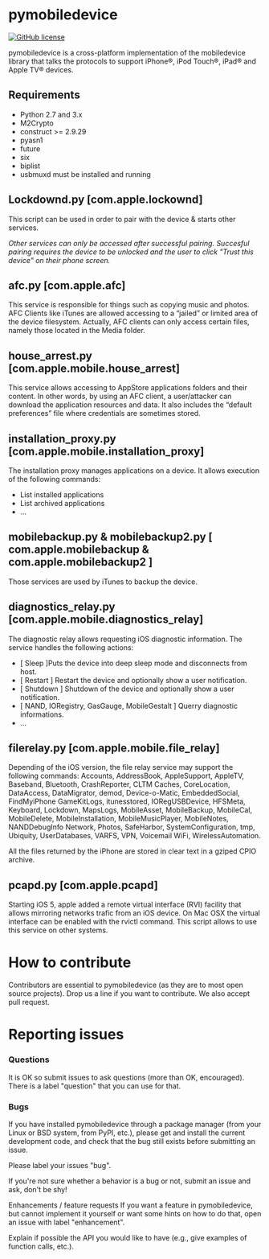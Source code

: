 # pymobiledevice

[![GitHub license](https://img.shields.io/cran/l/devtools.svg)](LICENSE)

pymobiledevice is a cross-platform implementation of the mobiledevice library that talks the protocols to support
iPhone®, iPod Touch®, iPad® and Apple TV® devices.

## Requirements

* Python 2.7 and 3.x
* M2Crypto
* construct >= 2.9.29
* pyasn1
* future
* six
* biplist
* usbmuxd must be installed and running

## Lockdownd.py [com.apple.lockownd]

This script can be used in order to pair with the device & starts other services.

*Other services can only be accessed after successful pairing. Succesful pairing requires the device to be unlocked and
the user to click
"Trust this device" on their phone screen.*

## afc.py [com.apple.afc]

This service is responsible for things such as copying music and photos. AFC Clients like iTunes are allowed accessing
to a “jailed” or limited area of the device filesystem. Actually, AFC clients can only access certain files, namely
those located in the Media folder.

## house_arrest.py [com.apple.mobile.house_arrest]

This service allows accessing to AppStore applications folders and their content. In other words, by using an AFC
client, a user/attacker can download the application resources and data. It also includes the “default preferences” file
where credentials are sometimes stored.

## installation_proxy.py [com.apple.mobile.installation_proxy]

The installation proxy manages applications on a device. It allows execution of the following commands:

- List installed applications
- List archived applications
- ...

## mobilebackup.py & mobilebackup2.py [ com.apple.mobilebackup & com.apple.mobilebackup2 ]

Those services are used by iTunes to backup the device.

## diagnostics_relay.py [com.apple.mobile.diagnostics_relay]

The diagnostic relay allows requesting iOS diagnostic information. The service handles the following actions:

- [ Sleep ]Puts the device into deep sleep mode and disconnects from host.
- [ Restart ] Restart the device and optionally show a user notification.
- [ Shutdown ] Shutdown of the device and optionally show a user notification.
- [ NAND, IORegistry, GasGauge, MobileGestalt ] Querry diagnostic informations.
- ...

## filerelay.py [com.apple.mobile.file_relay]

Depending of the iOS version, the file relay service may support the following commands:
Accounts, AddressBook, AppleSupport, AppleTV, Baseband, Bluetooth, CrashReporter, CLTM Caches, CoreLocation, DataAccess,
DataMigrator, demod, Device-o-Matic, EmbeddedSocial, FindMyiPhone GameKitLogs, itunesstored, IORegUSBDevice, HFSMeta,
Keyboard, Lockdown, MapsLogs, MobileAsset, MobileBackup, MobileCal, MobileDelete, MobileInstallation, MobileMusicPlayer,
MobileNotes, NANDDebugInfo Network, Photos, SafeHarbor, SystemConfiguration, tmp, Ubiquity, UserDatabases, VARFS, VPN,
Voicemail WiFi, WirelessAutomation.

All the files returned by the iPhone are stored in clear text in a gziped CPIO archive.

## pcapd.py [com.apple.pcapd]

Starting iOS 5, apple added a remote virtual interface (RVI) facility that allows mirroring networks trafic from an iOS
device. On Mac OSX the virtual interface can be enabled with the rvictl command. This script allows to use this service
on other systems.

# How to contribute

Contributors are essential to pymobiledevice (as they are to most open source projects). Drop us a line if you want to
contribute. We also accept pull request.

# Reporting issues

### Questions

It is OK so submit issues to ask questions (more than OK, encouraged). There is a label "question" that you can use for
that.

### Bugs

If you have installed pymobiledevice through a package manager (from your Linux or BSD system, from PyPI, etc.), please
get and install the current development code, and check that the bug still exists before submitting an issue.

Please label your issues "bug".

If you're not sure whether a behavior is a bug or not, submit an issue and ask, don't be shy!

Enhancements / feature requests If you want a feature in pymobiledevice, but cannot implement it yourself or want some
hints on how to do that, open an issue with label "enhancement".

Explain if possible the API you would like to have (e.g., give examples of function calls, etc.).
